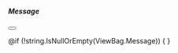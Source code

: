 <div class="modal fade" id="messageModal" tabindex="-1" aria-labelledby="messageModalLabel" aria-hidden="true">
  <div class="modal-dialog">
    <div class="modal-content">
      <div class="modal-header">
        <h5 class="modal-title" id="messageModalLabel">Message</h5>
        <button type="button" class="btn-close" data-bs-dismiss="modal" aria-label="Close"></button>
      </div>
      <div class="modal-body" id="modalMessageText">
        <!-- Message goes here -->
      </div>
    </div>
  </div>
</div>

@if (!string.IsNullOrEmpty(ViewBag.Message))
{
    <script type="text/javascript">
        document.addEventListener("DOMContentLoaded", function () {
            document.getElementById("modalMessageText").innerText = '@ViewBag.Message';
            var myModal = new bootstrap.Modal(document.getElementById('messageModal'));
            myModal.show();
        });
    </script>
}
